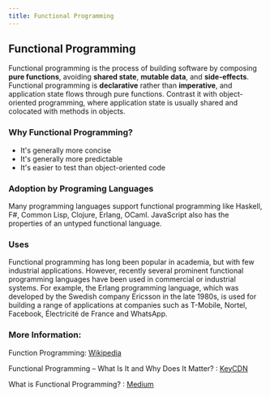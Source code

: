 ```yaml
---
title: Functional Programming
---
```

## Functional Programming

Functional programming is the process of building software by composing **pure functions**, avoiding **shared state**, **mutable data**, and **side-effects**. Functional programming is **declarative** rather than **imperative**, and application state flows through pure functions. Contrast it with object-oriented programming, where application state is usually shared and colocated with methods in objects.

### Why Functional Programming?

* It's generally more concise
* It's generally more predictable
* It's easier to test than object-oriented code

### Adoption by Programing Languages

Many programming languages support functional programming like Haskell, F#, Common Lisp, Clojure, Erlang, OCaml. JavaScript also has the properties of an untyped functional language.

### Uses

Functional programming has long been popular in academia, but with few industrial applications. However, recently several prominent functional programming languages have been used in commercial or industrial systems. For example, the Erlang programming language, which was developed by the Swedish company Ericsson in the late 1980s, is used for building a range of applications at companies such as T-Mobile, Nortel, Facebook, Électricité de France and WhatsApp.

### More Information:

Function Programming: [Wikipedia](https://en.wikipedia.org/wiki/Functional_programming#Use_in_industry)

Functional Programming – What Is It and Why Does It Matter? : [KeyCDN](https://www.keycdn.com/blog/functional-programming/)

What is Functional Programming? : [Medium](https://medium.com/javascript-scene/master-the-javascript-interview-what-is-functional-programming-7f218c68b3a0)
